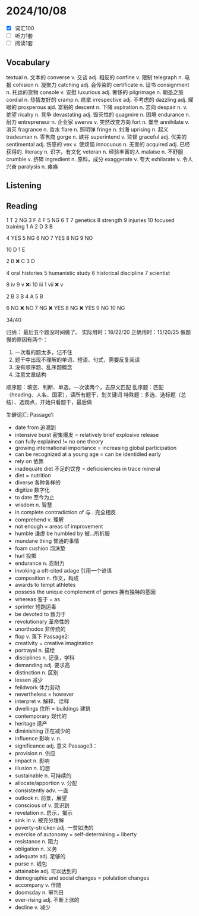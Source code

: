 # 2024/10/08 

- [x] 词汇100 
- [ ] 听力1套
- [ ] 阅读1套 

## Vocabulary
textual n. 文本的
converse v. 交谈 adj. 相反的
confine v. 限制
telegraph n. 电报
cohision n. 凝聚力
catching adj. 会传染的
certificate n. 证书
consignment n. 托运的货物
console v. 安慰
luxurious adj. 奢侈的
pilgrimage n. 朝圣之旅
cordial n. 热情友好的
cramp n. 痉挛
irrespective adj. 不考虑的
dazzling adj. 耀眼的
prosperous ajd. 富裕的
descent n. 下降
aspiration n. 志向
despair n. v. 绝望
ricalry n. 竞争
devastating adj. 毁灭性的 
quagmire n. 困境 
endurance n. 耐力
entrepreneur n. 企业家 
swerve v. 突然改变方向
fort n. 堡垒
annihilate v. 消灭
fragrance n. 香水
flare n. 照明弹
fringe n. 刘海
uprising n. 起义
tradesman n. 零售商
gorge n. 峡谷
superintend v. 监督
graceful adj. 优美的
sentimental adj. 伤感的
vex v. 使烦恼
innocuous n. 无害的
acquired adj. 已经获得的.
literacy n. 识字，有文化
veteran n. 经验丰富的人
malaise n. 不舒服
crumble v. 挤碎
ingredient n. 原料，成分
exaggerate v. 夸大
exhilarate v. 令人兴奋
paralysis n. 瘫痪

## Listening

## Reading

1 T
2 NG
3 F
4 F
5 NG
6 T
7 genetics
8 strength
9 injuries
10 focused training
1 A
2 D
3 B

4 YES
5 NG
6 NO
7 YES
8 NG
9 NO

10 D
1 E

2 B ❌ C
3 D

4 oral histories
5 humanistic study 
6 historical discipline
7 scientist

8 iv
9 v ❌i
10 iii
1 vii ❌ v

2 B
3 B
4 A 
5 B

6 NG ❌ NO
7 NG ❌ YES
8 NG ❌ YES
9 NG
10 NG

34/40

归纳：
最后五个题没时间做了。
实际用时：18/22/20
正确用时：15/20/25
做题慢的原因有两个：
1. 一次看的题太多，记不住
2. 题干中出现不理解的单词、短语、句式，需要反复阅读
3. 没有顺序题、乱序题概念
4. 注意文章结构

顺序题：填空、判断、单选，一次读两个，去原文匹配
乱序题：匹配（heading、人名、国家），读所有题干，划关键词
特殊题：多选、选标题（总结）、选观点，开始只看题干，最后做

生僻词汇:
Passage1:
- date from 追溯到 
- intensive burst 密集爆发 = relatively brief explosive release
- can fully explained != no one theory
- growing international importance = increasing global participation
- can be recognized at a young age = can be identidied early
- rely on 依靠
- inadequate diet 不足的饮食 = deficiciencies in trace mineral
- diet = nutrition
- diverse 各种各样的
- digitize 数字化
- to date 至今为止
- wisdom n. 智慧
- in complete contradiction of 与...完全相反
- comprehend v. 理解
- not enough = areas of improvement
- humble 谦虚 be humbled by 被...所折服
- mundane thing 普通的事情
- foam cushion 泡沫垫
- hurl 投掷
- endurance n. 忍耐力
- invoking a oft-cited adage 引用一个谚语
- composition n. 作文，构成
- awards to tempt athletes
- possess the unique complement of genes 拥有独特的基因
- whereas 鉴于 = as
- sprinter 短跑运毒
- be devoted to 致力于
- revolutionary 革命性的
- unorthodox 非传统的
- flop v. 落下
Passage2:
- creativity = creative imagination
- portrayal n. 描绘
- disciplines n. 记录，学科
- demanding adj. 要求高
- distinction n. 区别
- lessen 减少
- feildwork 体力劳动
- nevertheless = however
- interpret v. 解释、诠释
- dwellings 住所 = buildings 建筑
- contemporary 现代的
- heritage 遗产
- diminishing 正在减少的
- influence 影响 v. n.
- significance adj. 意义
Passage3：
- provision n. 供应
- impact n. 影响
- illusion n. 幻想
- sustainable n. 可持续的
- allocate/apportion v. 分配
- consistently adv. 一直
- outlook n. 前景，展望
- conscious of v. 意识到
- revelation n. 启示，揭示
- sink in v. 被充分理解
- poverty-stricken adj. 一贫如洗的
- exercise of autonomy = self-determining = liberty
- resistance n. 阻力
- obligation n. 义务
- adequate adj. 足够的
- purse n. 钱包
- attainable adj. 可以达到的
- demographic and social changes = polulation changes
- accompany v. 伴随
- doomsday n. 审判日
- ever-rising adj. 不断上涨的
- decline v. 减少